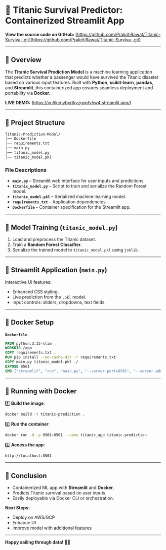 # 🚢 **Titanic Survival Predictor: Containerized Streamlit App**

**View the source code on GitHub:** [https://github.com/PrakritiRawat/Titanic-Surviva-.git](https://github.com/PrakritiRawat/Titanic-Surviva-.git)

---

## 📌 **Overview**
The **Titanic Survival Prediction Model** is a machine learning application that predicts whether a passenger would have survived the Titanic disaster based on various input features. Built with **Python**, **scikit-learn**, **pandas**, and **Streamlit**, this containerized app ensures seamless deployment and portability via **Docker**.

**LIVE DEMO:** (https://vu5kcnybxrtkvzgxqfyhw4.streamlit.app/)

---

## 📂 **Project Structure**
```bash
Titanic-Prediction-Model/
│── Dockerfile
│── requirements.txt
│── main.py
│── titanic_model.py
│── titanic_model.pkl
```

### **File Descriptions**
- **`main.py`** – Streamlit web interface for user inputs and predictions.
- **`titanic_model.py`** – Script to train and serialize the Random Forest model.
- **`titanic_model.pkl`** – Serialized machine learning model.
- **`requirements.txt`** – Application dependencies.
- **`Dockerfile`** – Container specification for the Streamlit app.

---

## 🤖 **Model Training (`titanic_model.py`)**
1. Load and preprocess the Titanic dataset.
2. Train a **Random Forest Classifier**.
3. Serialize the trained model to `titanic_model.pkl` using `joblib`.

---

## 🎨 **Streamlit Application (`main.py`)**
Interactive UI features:
- Enhanced CSS styling.
- Live prediction from the `.pkl` model.
- Input controls: sliders, dropdowns, text fields.

---

## 🐳 **Docker Setup**
**`Dockerfile`**:
```dockerfile
FROM python:3.12-slim
WORKDIR /app
COPY requirements.txt .
RUN pip install --no-cache-dir -r requirements.txt
COPY main.py titanic_model.pkl ./
EXPOSE 8501
CMD ["streamlit", "run", "main.py", "--server.port=8501", "--server.address=0.0.0.0"]
```

---

## 🚀 **Running with Docker**
1️⃣ **Build the image**:
```bash
docker build -t titanic-prediction .
```

2️⃣ **Run the container**:
```bash
docker run -d -p 8501:8501 --name titanic_app titanic-prediction
```

3️⃣ **Access the app**:
```
http://localhost:8501
```

---

## 🎯 **Conclusion**
- Containerized ML app with **Streamlit** and **Docker**.
- Predicts Titanic survival based on user inputs.
- Easily deployable via Docker CLI or orchestration.

**Next Steps:**
- Deploy on AWS/GCP
- Enhance UI
- Improve model with additional features

---

**Happy sailing through data!** 🐳🚢

